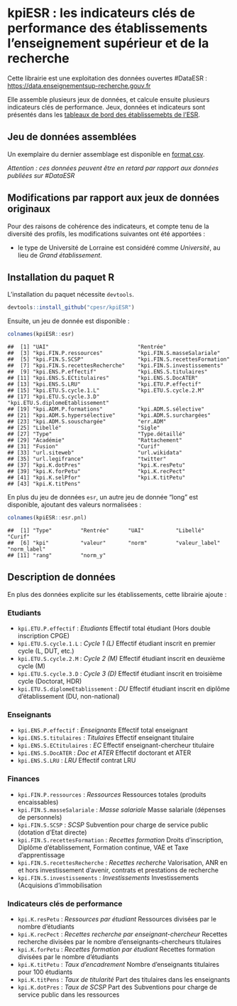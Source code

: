 kpiESR : les indicateurs clés de performance des établissements
l’enseignement supérieur et de la recherche
================

Cette librairie est une exploitation des données ouvertes \#DataESR :
<https://data.enseignementsup-recherche.gouv.fr>

Elle assemble plusieurs jeux de données, et calcule ensuite plusieurs
indicateurs clés de performance. Jeux, données et indicateurs sont
présentés dans les [tableaux de bord des établissemebts de
l’ESR](https://github.com/cpesr/tdbESR-rapport).

## Jeu de données assemblées

Un exemplaire du dernier assemblage est disponible en [format
csv](dataESR/tdbesr.csv).

*Attention : ces données peuvent être en retard par rapport aux données
publiées sur \#DataESR*

## Modifications par rapport aux jeux de données originaux

Pour des raisons de cohérence des indicateurs, et compte tenu de la
diversité des profils, les modifications suivantes ont été apportées :

  - le type de Université de Lorraine est considéré comme *Université*,
    au lieu de *Grand établissement*.

## Installation du paquet R

L’installation du paquet nécessite `devtools`.

``` r
devtools::install_github("cpesr/kpiESR")
```

Ensuite, un jeu de donnée est disponible :

``` r
colnames(kpiESR::esr)
```

    ##  [1] "UAI"                            "Rentrée"                       
    ##  [3] "kpi.FIN.P.ressources"           "kpi.FIN.S.masseSalariale"      
    ##  [5] "kpi.FIN.S.SCSP"                 "kpi.FIN.S.recettesFormation"   
    ##  [7] "kpi.FIN.S.recettesRecherche"    "kpi.FIN.S.investissements"     
    ##  [9] "kpi.ENS.P.effectif"             "kpi.ENS.S.titulaires"          
    ## [11] "kpi.ENS.S.ECtitulaires"         "kpi.ENS.S.DocATER"             
    ## [13] "kpi.ENS.S.LRU"                  "kpi.ETU.P.effectif"            
    ## [15] "kpi.ETU.S.cycle.1.L"            "kpi.ETU.S.cycle.2.M"           
    ## [17] "kpi.ETU.S.cycle.3.D"            "kpi.ETU.S.diplomeEtablissement"
    ## [19] "kpi.ADM.P.formations"           "kpi.ADM.S.sélective"           
    ## [21] "kpi.ADM.S.hypersélective"       "kpi.ADM.S.surchargées"         
    ## [23] "kpi.ADM.S.souschargée"          "err.ADM"                       
    ## [25] "Libellé"                        "Sigle"                         
    ## [27] "Type"                           "Type.détaillé"                 
    ## [29] "Académie"                       "Rattachement"                  
    ## [31] "Fusion"                         "Curif"                         
    ## [33] "url.siteweb"                    "url.wikidata"                  
    ## [35] "url.legifrance"                 "twitter"                       
    ## [37] "kpi.K.dotPres"                  "kpi.K.resPetu"                 
    ## [39] "kpi.K.forPetu"                  "kpi.K.recPect"                 
    ## [41] "kpi.K.selPfor"                  "kpi.K.titPetu"                 
    ## [43] "kpi.K.titPens"

En plus du jeu de données `esr`, un autre jeu de donnée “long” est
disponible, ajoutant des valeurs normalisées :

``` r
colnames(kpiESR::esr.pnl)
```

    ##  [1] "Type"         "Rentrée"      "UAI"          "Libellé"      "Curif"       
    ##  [6] "kpi"          "valeur"       "norm"         "valeur_label" "norm_label"  
    ## [11] "rang"         "norm_y"

## Description de données

En plus des données explicite sur les établissements, cette librairie
ajoute :

### Etudiants

  - `kpi.ETU.P.effectif` : *Etudiants* Effectif total étudiant (Hors
    double inscription CPGE)
  - `kpi.ETU.S.cycle.1.L` : *Cycle 1 (L)* Effectif étudiant inscrit en
    premier cycle (L, DUT, etc.)
  - `kpi.ETU.S.cycle.2.M` : *Cycle 2 (M)* Effectif étudiant inscrit en
    deuxième cycle (M)
  - `kpi.ETU.S.cycle.3.D` : *Cycle 3 (D)* Effectif étudiant inscrit en
    troisième cycle (Doctorat, HDR)
  - `kpi.ETU.S.diplomeEtablissement` : *DU* Effectif étudiant inscrit en
    diplôme d’établissement (DU, non-national)

### Enseignants

  - `kpi.ENS.P.effectif` : *Enseignants* Effectif total enseignant
  - `kpi.ENS.S.titulaires` : *Titulaires* Effectif enseignant titulaire
  - `kpi.ENS.S.ECtitulaires` : *EC* Effectif enseignant-chercheur
    titulaire
  - `kpi.ENS.S.DocATER` : *Doc et ATER* Effectif doctorant et ATER
  - `kpi.ENS.S.LRU` : *LRU* Effectif contrat LRU

### Finances

  - `kpi.FIN.P.ressources` : *Ressources* Ressources totales (produits
    encaissables)
  - `kpi.FIN.S.masseSalariale` : *Masse salariale* Masse salariale
    (dépenses de personnels)
  - `kpi.FIN.S.SCSP` : *SCSP* Subvention pour charge de service public
    (dotation d’Etat directe)
  - `kpi.FIN.S.recettesFormation` : *Recettes formation* Droits
    d’inscription, Diplôme d’établissement, Formation continue, VAE et
    Taxe d’apprentissage
  - `kpi.FIN.S.recettesRecherche` : *Recettes recherche* Valorisation,
    ANR en et hors investissement d’avenir, contrats et prestations de
    recherche
  - `kpi.FIN.S.investissements` : *Investissements* Investissements
    (Acquisions d’immobilisation

### Indicateurs clés de performance

  - `kpi.K.resPetu` : *Ressources par étudiant* Ressources divisées par
    le nombre d’étudiants
  - `kpi.K.recPect` : *Recettes recherche par enseignant-chercheur*
    Recettes recherche divisées par le nombre d’enseignants-chercheurs
    titulaires
  - `kpi.K.forPetu` : *Recettes formation par étudiant* Recettes
    formation divisées par le nombre d’étudiants
  - `kpi.K.titPetu` : *Taux d’encadrement* Nombre d’enseignants
    titulaires pour 100 étudiants
  - `kpi.K.titPens` : *Taux de titularité* Part des titulaires dans les
    enseignants
  - `kpi.K.dotPres` : *Taux de SCSP* Part des Subventions pour charge de
    service public dans les ressources
